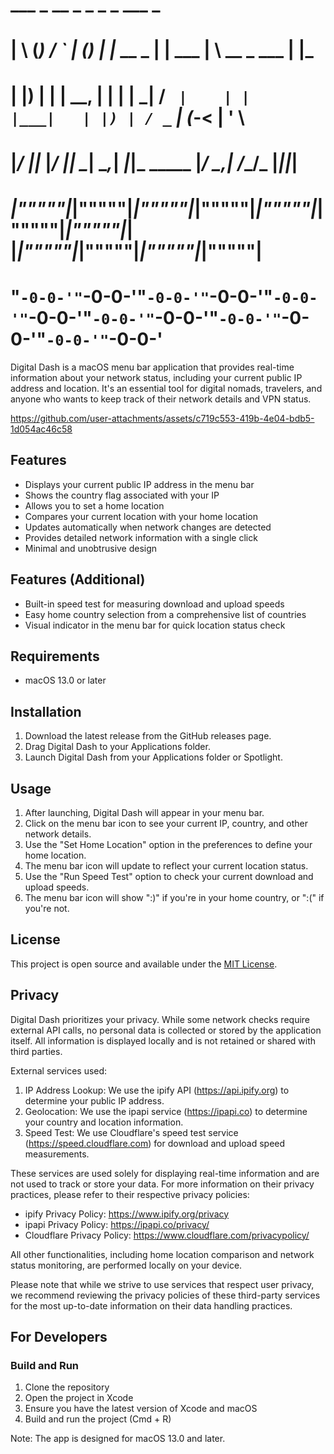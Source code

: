 
#     ___      _      __ _     _      _                _              ___                    _      
#    |   \    (_)    / _` |   (_)    | |_    __ _     | |     ___    |   \   __ _     ___   | |_    
#    | |) |   | |    \__, |   | |    |  _|  / _` |    | |    |___|   | |) | / _` |   (_-<   | ' \   
#    |___/   _|_|_   |___/   _|_|_   _\__|  \__,_|   _|_|_   _____   |___/  \__,_|   /__/_  |_||_|  
#  _|"""""|_|"""""|_|"""""|_|"""""|_|"""""|_|"""""|_|"""""|_|     |_|"""""|_|"""""|_|"""""|_|"""""| 
#  "`-0-0-'"`-0-0-'"`-0-0-'"`-0-0-'"`-0-0-'"`-0-0-'"`-0-0-'"`-0-0-'"`-0-0-'"`-0-0-'"`-0-0-'"`-0-0-' 

Digital Dash is a macOS menu bar application that provides real-time information about your network status, including your current public IP address and location. It's an essential tool for digital nomads, travelers, and anyone who wants to keep track of their network details and VPN status.

https://github.com/user-attachments/assets/c719c553-419b-4e04-bdb5-1d054ac46c58

## Features

- Displays your current public IP address in the menu bar
- Shows the country flag associated with your IP
- Allows you to set a home location
- Compares your current location with your home location
- Updates automatically when network changes are detected
- Provides detailed network information with a single click
- Minimal and unobtrusive design

## Features (Additional)

- Built-in speed test for measuring download and upload speeds
- Easy home country selection from a comprehensive list of countries
- Visual indicator in the menu bar for quick location status check

## Requirements

- macOS 13.0 or later

## Installation

1. Download the latest release from the GitHub releases page.
2. Drag Digital Dash to your Applications folder.
3. Launch Digital Dash from your Applications folder or Spotlight.

## Usage

1. After launching, Digital Dash will appear in your menu bar.
2. Click on the menu bar icon to see your current IP, country, and other network details.
3. Use the "Set Home Location" option in the preferences to define your home location.
4. The menu bar icon will update to reflect your current location status.
5. Use the "Run Speed Test" option to check your current download and upload speeds.
6. The menu bar icon will show ":)" if you're in your home country, or ":(" if you're not.

## License

This project is open source and available under the [MIT License](LICENSE).

## Privacy

Digital Dash prioritizes your privacy. While some network checks require external API calls, no personal data is collected or stored by the application itself. All information is displayed locally and is not retained or shared with third parties.

External services used:

1. IP Address Lookup: We use the ipify API (https://api.ipify.org) to determine your public IP address.
2. Geolocation: We use the ipapi service (https://ipapi.co) to determine your country and location information.
3. Speed Test: We use Cloudflare's speed test service (https://speed.cloudflare.com) for download and upload speed measurements.

These services are used solely for displaying real-time information and are not used to track or store your data. For more information on their privacy practices, please refer to their respective privacy policies:

- ipify Privacy Policy: https://www.ipify.org/privacy
- ipapi Privacy Policy: https://ipapi.co/privacy/
- Cloudflare Privacy Policy: https://www.cloudflare.com/privacypolicy/

All other functionalities, including home location comparison and network status monitoring, are performed locally on your device.

Please note that while we strive to use services that respect user privacy, we recommend reviewing the privacy policies of these third-party services for the most up-to-date information on their data handling practices.


## For Developers

### Build and Run

1. Clone the repository
2. Open the project in Xcode
3. Ensure you have the latest version of Xcode and macOS
4. Build and run the project (Cmd + R)

Note: The app is designed for macOS 13.0 and later.


